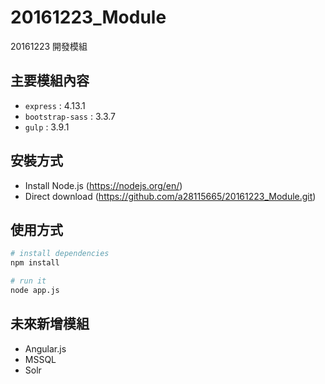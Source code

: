 # 20161223_Module
20161223 開發模組

## 主要模組內容  
- `express` : 4.13.1
- `bootstrap-sass` : 3.3.7
- `gulp` : 3.9.1

## 安裝方式
- Install Node.js (https://nodejs.org/en/)
- Direct download (https://github.com/a28115665/20161223_Module.git)

## 使用方式
```sh
# install dependencies
npm install

# run it
node app.js
```

## 未來新增模組
- Angular.js
- MSSQL
- Solr

